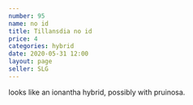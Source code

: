 ```yaml
---
number: 95
name: no id
title: Tillansdia no id
price: 4
categories: hybrid
date: 2020-05-31 12:00
layout: page
seller: SLG
---
```

looks like an ionantha hybrid, possibly with pruinosa.
